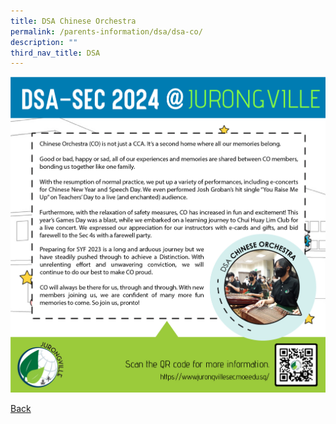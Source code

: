 ```yaml
---
title: DSA Chinese Orchestra
permalink: /parents-information/dsa/dsa-co/
description: ""
third_nav_title: DSA
---
```

![](/images/jvss_dsa2024_co.jpg)

[Back](/parents-information/dsa/)